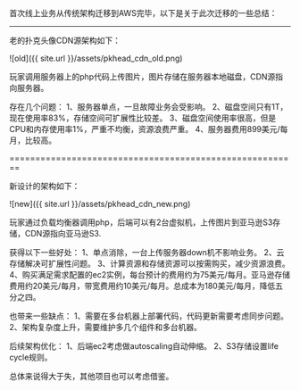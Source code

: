 首次线上业务从传统架构迁移到AWS完毕，以下是关于此次迁移的一些总结：

---------------------------------------------------------------------------------------

老的扑克头像CDN源架构如下：

![old]({{ site.url }}/assets/pkhead_cdn_old.png)

玩家调用服务器上的php代码上传图片，图片存储在服务器本地磁盘，CDN源指向服务器。

存在几个问题：
    1、服务器单点，一旦故障业务会受影响。
    2、磁盘空间只有1T，现在使用率83%，存储空间可扩展性比较差。
    3、磁盘空间使用率很高，但是CPU和内存使用率1%，严重不均衡，资源浪费严重。
    4、服务器费用899美元/每月，比较高。


========================================================


新设计的架构如下：

![new]({{ site.url }}/assets/pkhead_cdn_new.png)

玩家通过负载均衡器调用php，后端可以有2台虚拟机，上传图片到亚马逊S3存储，CDN源指向亚马逊S3.


获得以下一些好处：
    1、单点消除，一台上传服务器down机不影响业务。
    2、云存储解决可扩展性问题。
    3、计算资源和存储资源可以按需购买，减少资源浪费。
    4、购买满足需求配置的ec2实例，每台预计的费用约为75美元/每月。亚马逊存储费用约20美元/每月，带宽费用约10美元/每月。总成本为180美元/每月，降低五分之四。

也带来一些缺点：
    1、需要在多台机器上部署代码，代码更新需要考虑同步问题。
    2、架构复杂度上升，需要维护多几个组件和多台机器。

后续架构优化：
    1、后端ec2考虑做autoscaling自动伸缩。
    2、S3存储设置life cycle规则。

总体来说得大于失，其他项目也可以考虑借鉴。
